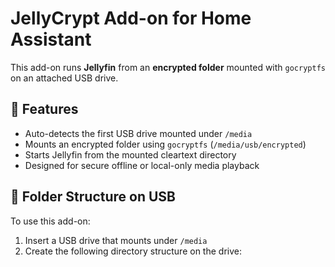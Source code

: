 # JellyCrypt Add-on for Home Assistant

This add-on runs **Jellyfin** from an **encrypted folder** mounted with `gocryptfs` on an attached USB drive.

## 🔐 Features

- Auto-detects the first USB drive mounted under `/media`
- Mounts an encrypted folder using `gocryptfs` (`/media/usb/encrypted`)
- Starts Jellyfin from the mounted cleartext directory
- Designed for secure offline or local-only media playback

## 📂 Folder Structure on USB

To use this add-on:

1. Insert a USB drive that mounts under `/media`
2. Create the following directory structure on the drive:
